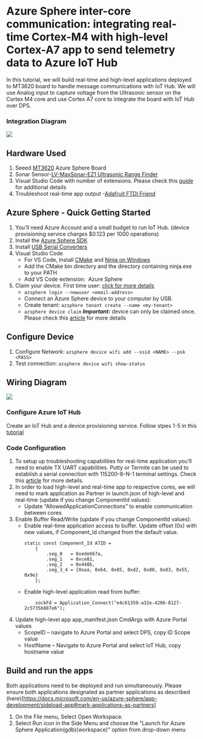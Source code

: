 # Azure Sphere inter-core communication: integrating real-time Cortex-M4 with high-level Cortex-A7 app to send telemetry data to Azure IoT Hub  

In this tutorial, we will build real-time and high-level applications deployed to MT3620 board to handle message communications with IoT Hub. We will use Analog input to capture voltage from the Ultrasonic sensor on the Cortex M4 core and use Cortex A7 core to integrate the board with IoT Hub over DPS. 

###  Integration Diagram
![](https://borisbrodsky.com/wp-content/uploads/2020/12/MT3620-DATA-FLOW.png)

## Hardware Used
1. Seeed [MT3620](https://www.seeedstudio.com/Azure-Sphere-MT3620-Development-Kit-US-Version-p-3052.html) Azure Sphere Board
2. Sonar Sensor-[LV-MaxSonar-EZ1 Ultrasonic Range Finder](https://www.amazon.com/Maxbotix-MB1010-LV-MaxSonar-EZ1-Ultrasonic-Finder/dp/B00A7YGVJI)
3. Visual Studio Code with number of extensions. Please check this [guide](https://docs.microsoft.com/en-us/azure/iot-hub/iot-hub-arduino-iot-devkit-az3166-get-started) for additional details
4. Troubleshoot real-time app output -[Adafruit FTDI Friend](https://www.amazon.com/Adafruit-FTDI-Friend-Extras-ADA284)

##  Azure Sphere - Quick Getting Started
1. You'll need Azure Account and a small budget to run IoT Hub. (device provisioning service charges $0.123 per 1000 operations)
2. Install the [Azure Sphere SDK](https://aka.ms/AzureSphereSDKDownload/Windows)
3. Install [USB Serial Converters](https://docs.microsoft.com/en-us/azure-sphere/install/install-sdk?pivots=visual-studio)
4. Visual Studio Code 
   - For VS Code, Install [CMake](https://cmake.org/download/) and [Ninja on Windows](https://github.com/ninja-build/ninja/releases)
   - Add the CMake bin directory and the directory containing ninja.exe to your PATH
   - Add VS Code extension:  Azure Sphere
5. Claim your device. First time user: [click for more details](https://docs.microsoft.com/en-us/azure-sphere/install/claim-device)
   - ```azsphere login --newuser <email-address>```
   - Connect an Azure Sphere device to your computer by USB.
   - Create tenant:  ```azsphere tenant create --name <my-tenant>```
   - ```azsphere device claim```    ***Important:*** device can only be claimed once. Please check this [article](https://docs.microsoft.com/en-us/azure-sphere/install/claim-device) for more details
   
   
## Configure Device
1. Configure Network: ```azsphere device wifi add --ssid <NAME> --psk <PASS>```
2. Test connection: ```azsphere device wifi show-status```

##  Wiring Diagram
![](https://borisbrodsky.com/wp-content/uploads/2020/12/MT3620-WIRING.png)

### Configure Azure IoT Hub
Create an IoT Hub and a device provisioning service. Follow stpes 1-5 in this [tutorial](https://docs.microsoft.com/en-us/learn/modules/develop-secure-iot-solutions-azure-sphere-iot-hub/8-exercise-connect-room-environment-monitor) 

###  Code Configuration
1.	To setup up troubleshooting capabilities for real-time application you’ll need to enable TX UART capabilities. Putty or Termite can be used  to establish a serial connection with 115200-8-N-1 terminal settings. Check this [article](https://docs.microsoft.com/en-us/azure-sphere/install/qs-real-time-application?tabs=windows%2Ccliv1&pivots=vs-code) for more details.
2.	In order to load high-level and real-time app to respective cores, we will need to mark application as Partner in launch.json of high-level and real-time (update if you change ComponentId values):
    - Update “AllowedApplicationConnections” to enable communication between cores
3.	Enable Buffer Read/Write (update if you change ComponentId values):
    - Enable real-time application access to buffer. Update offset (0x) with new values, if Component_Id changed from the default value.
      ```
      static const Component_Id A7ID =
          {
              .seg_0   = 0xede667a,
              .seg_1   = 0xce81,
              .seg_2   = 0x448b,
              .seg_3_4 = {0xaa, 0x64, 0x85, 0xd2, 0x80, 0x83, 0x55, 0x9e}
          };
      ```
    - Enable high-level application read from buffer:
      ```
          sockFd = Application_Connect("e4c61359-a32e-4206-8127-2c5735b887e6");
      ```
5.	Update high-level app app_manifest.json CmdArgs with Azure Portal values
    - ScopeID –  navigate to Azure Portal and select DPS, copy ID Scope value
    - HostName – Navigate to Azure Portal and select IoT Hub,  copy hostname value
    
## Build and run the apps
Both applications need to be deployed and run simultaneously. Please ensure both applications designated as partner applications as described (here)[https://docs.microsoft.com/en-us/azure-sphere/app-development/sideload-app#mark-applications-as-partners]  

1. On the File menu, Select Open Workspace.
2. Select Run icon in the Side Menu and choose the "Launch for Azure Sphere Application(gdb)(workspace)" option from drop-down menu
